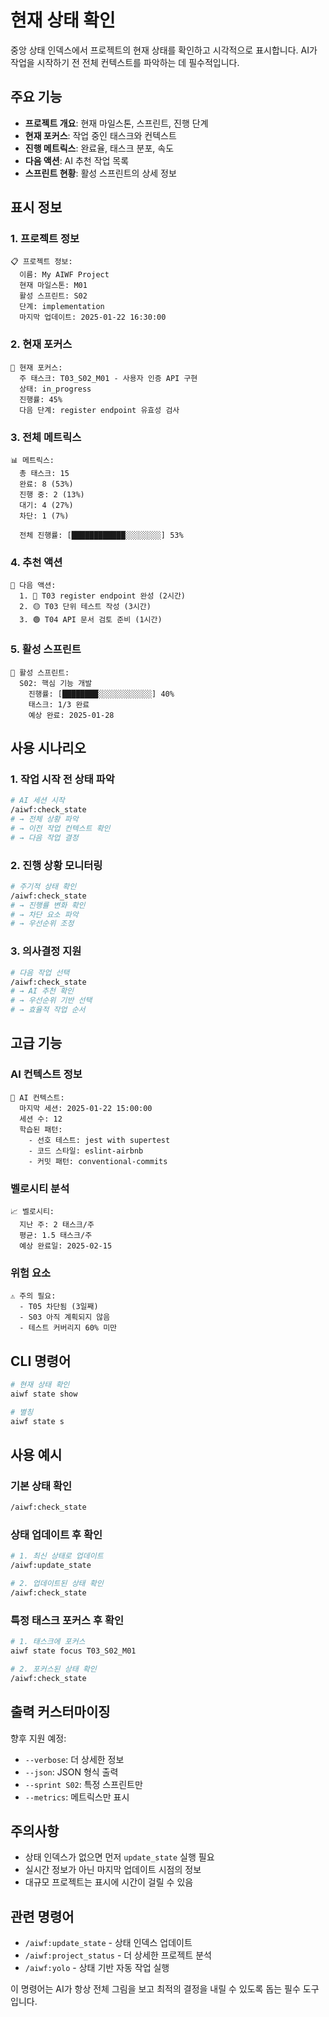 # 현재 상태 확인

중앙 상태 인덱스에서 프로젝트의 현재 상태를 확인하고 시각적으로 표시합니다. AI가 작업을 시작하기 전 전체 컨텍스트를 파악하는 데 필수적입니다.

## 주요 기능

- **프로젝트 개요**: 현재 마일스톤, 스프린트, 진행 단계
- **현재 포커스**: 작업 중인 태스크와 컨텍스트
- **진행 메트릭스**: 완료율, 태스크 분포, 속도
- **다음 액션**: AI 추천 작업 목록
- **스프린트 현황**: 활성 스프린트의 상세 정보

## 표시 정보

### 1. 프로젝트 정보
```
📋 프로젝트 정보:
  이름: My AIWF Project
  현재 마일스톤: M01
  활성 스프린트: S02
  단계: implementation
  마지막 업데이트: 2025-01-22 16:30:00
```

### 2. 현재 포커스
```
🎯 현재 포커스:
  주 태스크: T03_S02_M01 - 사용자 인증 API 구현
  상태: in_progress
  진행률: 45%
  다음 단계: register endpoint 유효성 검사
```

### 3. 전체 메트릭스
```
📊 메트릭스:
  총 태스크: 15
  완료: 8 (53%)
  진행 중: 2 (13%)
  대기: 4 (27%)
  차단: 1 (7%)

  전체 진행률: [████████████░░░░░░░░] 53%
```

### 4. 추천 액션
```
🚀 다음 액션:
  1. 🔴 T03 register endpoint 완성 (2시간)
  2. 🟡 T03 단위 테스트 작성 (3시간)
  3. 🟢 T04 API 문서 검토 준비 (1시간)
```

### 5. 활성 스프린트
```
📅 활성 스프린트:
  S02: 핵심 기능 개발
    진행률: [████████░░░░░░░░░░░░] 40%
    태스크: 1/3 완료
    예상 완료: 2025-01-28
```

## 사용 시나리오

### 1. 작업 시작 전 상태 파악
```bash
# AI 세션 시작
/aiwf:check_state
# → 전체 상황 파악
# → 이전 작업 컨텍스트 확인
# → 다음 작업 결정
```

### 2. 진행 상황 모니터링
```bash
# 주기적 상태 확인
/aiwf:check_state
# → 진행률 변화 확인
# → 차단 요소 파악
# → 우선순위 조정
```

### 3. 의사결정 지원
```bash
# 다음 작업 선택
/aiwf:check_state
# → AI 추천 확인
# → 우선순위 기반 선택
# → 효율적 작업 순서
```

## 고급 기능

### AI 컨텍스트 정보
```
🤖 AI 컨텍스트:
  마지막 세션: 2025-01-22 15:00:00
  세션 수: 12
  학습된 패턴:
    - 선호 테스트: jest with supertest
    - 코드 스타일: eslint-airbnb
    - 커밋 패턴: conventional-commits
```

### 벨로시티 분석
```
📈 벨로시티:
  지난 주: 2 태스크/주
  평균: 1.5 태스크/주
  예상 완료일: 2025-02-15
```

### 위험 요소
```
⚠️ 주의 필요:
  - T05 차단됨 (3일째)
  - S03 아직 계획되지 않음
  - 테스트 커버리지 60% 미만
```

## CLI 명령어

```bash
# 현재 상태 확인
aiwf state show

# 별칭
aiwf state s
```

## 사용 예시

### 기본 상태 확인
```bash
/aiwf:check_state
```

### 상태 업데이트 후 확인
```bash
# 1. 최신 상태로 업데이트
/aiwf:update_state

# 2. 업데이트된 상태 확인
/aiwf:check_state
```

### 특정 태스크 포커스 후 확인
```bash
# 1. 태스크에 포커스
aiwf state focus T03_S02_M01

# 2. 포커스된 상태 확인
/aiwf:check_state
```

## 출력 커스터마이징

향후 지원 예정:
- `--verbose`: 더 상세한 정보
- `--json`: JSON 형식 출력
- `--sprint S02`: 특정 스프린트만
- `--metrics`: 메트릭스만 표시

## 주의사항

- 상태 인덱스가 없으면 먼저 `update_state` 실행 필요
- 실시간 정보가 아닌 마지막 업데이트 시점의 정보
- 대규모 프로젝트는 표시에 시간이 걸릴 수 있음

## 관련 명령어

- `/aiwf:update_state` - 상태 인덱스 업데이트
- `/aiwf:project_status` - 더 상세한 프로젝트 분석
- `/aiwf:yolo` - 상태 기반 자동 작업 실행

이 명령어는 AI가 항상 전체 그림을 보고 최적의 결정을 내릴 수 있도록 돕는 필수 도구입니다.

